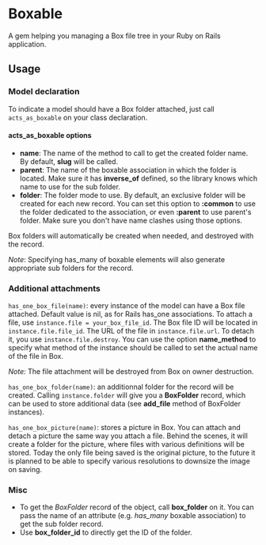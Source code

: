 # Boxable

A gem helping you managing a Box file tree in your Ruby on Rails application.

## Usage

### Model declaration

To indicate a model should have a Box folder attached, just call `acts_as_boxable` on your class declaration.
#### acts_as_boxable options
- **name**: The name of the method to call to get the created folder name. By default, **slug** will be called.
- **parent**: The name of the boxable association in which the folder is located. Make sure it has **inverse_of** defined, so the library knows which name to use for the sub folder.
- **folder**: The folder mode to use. By default, an exclusive folder will be created for each new record. You can set this option to **:common** to use the folder dedicated to the association, or even **:parent** to use parent's folder. Make sure you don't have name clashes using those options.

Box folders will automatically be created when needed, and destroyed with the record.

_Note_: Specifying has_many of boxable elements will also generate appropriate sub folders for the record.

### Additional attachments

`has_one_box_file(name)`: every instance of the model can have a Box file attached. Default value is nil, as for Rails has_one associations.
To attach a file, use `instance.file = your_box_file_id`.
The Box file ID will be located in `instance.file.file_id`. The URL of the file in `instance.file.url`.
To detach it, you use `instance.file.destroy`.
You can use the option **name_method** to specify what method of the instance should be called to set the actual name of the file in Box.

_Note:_ The file attachment will be destroyed from Box on owner destruction.

`has_one_box_folder(name)`: an additionnal folder for the record will be created. Calling `instance.folder` will give you a **BoxFolder** record, which can be used to store additional data (see **add_file** method of BoxFolder instances).

`has_one_box_picture(name)`: stores a picture in Box. You can attach and detach a picture the same way you attach a file. Behind the scenes, it will create a folder for the picture, where files with various definitions will be stored. Today the only file being saved is the original picture, to the future it is planned to be able to specify various resolutions to downsize the image on saving.

### Misc

- To get the _BoxFolder_ record of the object, call **box_folder** on it. You can pass the name of an attribute (e.g. _has_many_ boxable association) to get the sub folder record.
- Use **box_folder_id** to directly get the ID of the folder.
